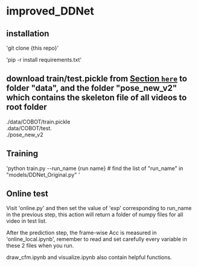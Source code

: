 # improved_DDNet

## installation

'git clone {this repo}'

'pip -r install requirements.txt'

## download train/test.pickle from [Section `here`]([#https://drive.google.com/file/d/1ymfLTFaUOsoRWN51iomPHei5vObc-5mM/view?usp=sharing) to folder "data", and the folder "pose_new_v2" which contains the skeleton file of all videos to root folder
./data/COBOT/train.pickle     
.data/COBOT/test.      
./pose_new_v2

## Training
'python train.py  --run_name {run name} #  find the list of "run_name" in "models/DDNet_Original.py" '

## Online test
Visit 'online.py' and then set the value of 'exp' corresponding to run_name in the previous step, this action will return a folder of numpy files for all video in test list.

After the prediction step, the frame-wise Acc is measured in 'online_local.ipynb', remember to read and set carefully every variable in these 2 files when you run.

draw_cfm.ipynb and visualize.ipynb also contain helpful functions.





